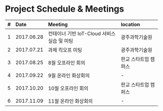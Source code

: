 Project Schedule & Meetings
============================

|#|Date|Meeting|location|
|:---:|:-----|:--------|:-----|
|1|2017.06.28|컨테이너 기반 IoT-Cloud 서비스 실습 및 미팅|광주과학기술원|
|2|2017.07.21|과제 킥오프 미팅|광주과학기술원|
|3|2017.08.25|8월 오프라인 회의|판교 스타트업 캠퍼스|
|4|2017.09.22|9월 온라인 화상회의|-|
|5|2017.10.20|10월 오프라인 회의|판교 스타트업 캠퍼스|
|6|2017.11.09|11월 온라인 화상회의|-|
